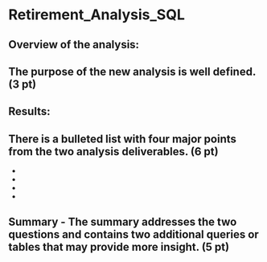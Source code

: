 # Retirement_Analysis_SQL

## Overview of the analysis:

## The purpose of the new analysis is well defined. (3 pt)


## Results:

## There is a bulleted list with four major points from the two analysis deliverables. (6 pt)
- 
- 
-
-

## Summary - The summary addresses the two questions and contains two additional queries or tables that may provide more insight. (5 pt)
